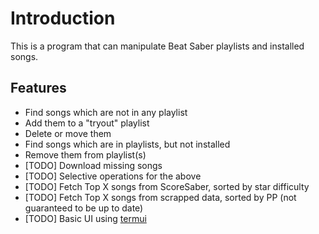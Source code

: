 # Introduction

This is a program that can manipulate Beat Saber playlists and installed songs.

## Features

- Find songs which are not in any playlist
- Add them to a "tryout" playlist
- Delete or move them
- Find songs which are in playlists, but not installed
- Remove them from playlist(s)
- [TODO] Download missing songs
- [TODO] Selective operations for the above
- [TODO] Fetch Top X songs from ScoreSaber, sorted by star difficulty
- [TODO] Fetch Top X songs from scrapped data, sorted by PP (not guaranteed to be up to date)
- [TODO] Basic UI using [termui](https://github.com/gizak/termui)
